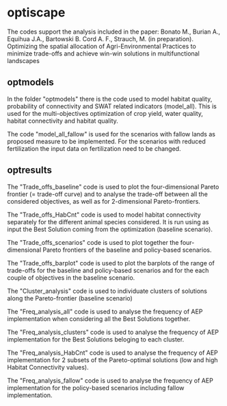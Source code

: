 # optiscape

The codes support the analysis included in the paper: Bonato M., Burian A., Equihua J.A., Bartowski B. Cord A. F., Strauch, M. (in preparation). Optimizing the spatial allocation of Agri-Environmental Practices to minimize trade-offs and achieve win-win solutions in multifunctional landscapes



## optmodels
In the folder "optmodels" there is the code used to model habitat quality, probability of connectivity and SWAT related indicators (model_all). This is used for the multi-objectives optimization of crop yield, water quality, habitat connectivity and habitat quality.

The code "model_all_fallow" is used for the scenarios with fallow lands as proposed measure to be implemented. For the scenarios with reduced fertilization the input data on fertilization need to be changed.  



## optresults
The "Trade_offs_baseline" code is used to plot the four-dimensional Pareto frontier (= trade-off curve) and to analyse the trade-off between all the considered objectives, as well as for 2-dimensional Pareto-frontiers. 

The "Trade_offs_HabCnt" code is used to model habitat connectivity separately for the different animal species considered. It is run using as input the Best Solution coming from the optimization (baseline scenario).

The "Trade_offs_scenarios" code is used to plot together the four-dimensional Pareto frontiers of the baseline and policy-based scenarios.

The "Trade_offs_barplot" code is used to plot the barplots of the range of trade-offs for the baseline and policy-based scenarios and for the each couple of objectives in the baseline scenario.

The "Cluster_analysis" code is used to individuate clusters of solutions along the Pareto-frontier (baseline scenario)

The "Freq_analysis_all" code is used to analyse the frequency of AEP implementation when considering all the Best Solutions together.

The "Freq_analysis_clusters" code is used to analyse the frequency of AEP implementation for the Best Solutions beloging to each cluster.

The "Freq_analysis_HabCnt" code is used to analyse the frequency of AEP implementation for 2 subsets of the Pareto-optimal solutions (low and high Habitat Connectivity values).

The "Freq_analysis_fallow"  code is used to analyse the frequency of AEP implementation for the policy-based scenarios including fallow implementation.